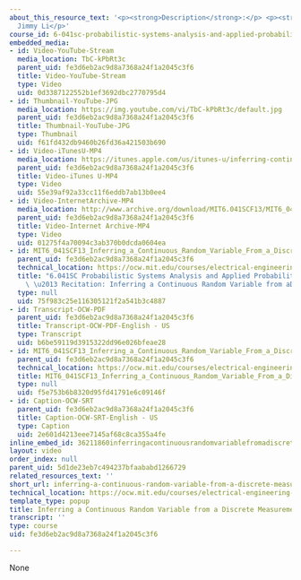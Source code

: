 ```yaml
---
about_this_resource_text: '<p><strong>Description</strong>:</p> <p><strong>Instructor</strong>:
  Jimmy Li</p>'
course_id: 6-041sc-probabilistic-systems-analysis-and-applied-probability-fall-2013
embedded_media:
- id: Video-YouTube-Stream
  media_location: TbC-kPbRt3c
  parent_uid: fe3d6eb2ac9d8a7368a24f1a2045c3f6
  title: Video-YouTube-Stream
  type: Video
  uid: 0d3387122552b1ef3692dbc2770795d4
- id: Thumbnail-YouTube-JPG
  media_location: https://img.youtube.com/vi/TbC-kPbRt3c/default.jpg
  parent_uid: fe3d6eb2ac9d8a7368a24f1a2045c3f6
  title: Thumbnail-YouTube-JPG
  type: Thumbnail
  uid: f61fd432db9460b26fd36a421503b690
- id: Video-iTunesU-MP4
  media_location: https://itunes.apple.com/us/itunes-u/inferring-continuous-random/id814580809?i=249378147
  parent_uid: fe3d6eb2ac9d8a7368a24f1a2045c3f6
  title: Video-iTunes U-MP4
  type: Video
  uid: 55e39af92a33cc11f6eddb7ab13b0ee4
- id: Video-InternetArchive-MP4
  media_location: http://www.archive.org/download/MIT6.041SCF13/MIT6_041SCF13_Inferring_a_Continuous_Random_Variable_From_a_Discrete_Measurement_300k.mp4
  parent_uid: fe3d6eb2ac9d8a7368a24f1a2045c3f6
  title: Video-Internet Archive-MP4
  type: Video
  uid: 01275f4a70094c3ab370b0dcda0604ea
- id: MIT6_041SCF13_Inferring_a_Continuous_Random_Variable_From_a_Discrete_Measurement_300k.pdf
  parent_uid: fe3d6eb2ac9d8a7368a24f1a2045c3f6
  technical_location: https://ocw.mit.edu/courses/electrical-engineering-and-computer-science/6-041sc-probabilistic-systems-analysis-and-applied-probability-fall-2013/unit-ii/lecture-10/inferring-a-continuous-random-variable-from-a-discrete-measurement/MIT6_041SCF13_Inferring_a_Continuous_Random_Variable_From_a_Discrete_Measurement_300k.pdf
  title: "6.041SC Probabilistic Systems Analysis and Applied Probability, Fall 2013Transcript\
    \ \u2013 Recitation: Inferring a Continuous Random Variable from aDiscrete Measurement"
  type: null
  uid: 75f983c25e116305121f2a541b3c4887
- id: Transcript-OCW-PDF
  parent_uid: fe3d6eb2ac9d8a7368a24f1a2045c3f6
  title: Transcript-OCW-PDF-English - US
  type: Transcript
  uid: b6be59119d3915322dd96e026bfeae28
- id: MIT6_041SCF13_Inferring_a_Continuous_Random_Variable_From_a_Discrete_Measurement_300k.srt
  parent_uid: fe3d6eb2ac9d8a7368a24f1a2045c3f6
  technical_location: https://ocw.mit.edu/courses/electrical-engineering-and-computer-science/6-041sc-probabilistic-systems-analysis-and-applied-probability-fall-2013/unit-ii/lecture-10/inferring-a-continuous-random-variable-from-a-discrete-measurement/MIT6_041SCF13_Inferring_a_Continuous_Random_Variable_From_a_Discrete_Measurement_300k.srt
  title: MIT6_041SCF13_Inferring_a_Continuous_Random_Variable_From_a_Discrete_Measurement_300k.srt
  type: null
  uid: f5e753b6b8320d95fd41791e6c09146f
- id: Caption-OCW-SRT
  parent_uid: fe3d6eb2ac9d8a7368a24f1a2045c3f6
  title: Caption-OCW-SRT-English - US
  type: Caption
  uid: 2e601d4213eee7145af68c8ca355a4fe
inline_embed_id: 36211860inferringacontinuousrandomvariablefromadiscretemeasurement10481515
layout: video
order_index: null
parent_uid: 5d1de23eb7c494237bfaababd1266729
related_resources_text: ''
short_url: inferring-a-continuous-random-variable-from-a-discrete-measurement
technical_location: https://ocw.mit.edu/courses/electrical-engineering-and-computer-science/6-041sc-probabilistic-systems-analysis-and-applied-probability-fall-2013/unit-ii/lecture-10/inferring-a-continuous-random-variable-from-a-discrete-measurement
template_type: popup
title: Inferring a Continuous Random Variable from a Discrete Measurement
transcript: ''
type: course
uid: fe3d6eb2ac9d8a7368a24f1a2045c3f6

---
```

None